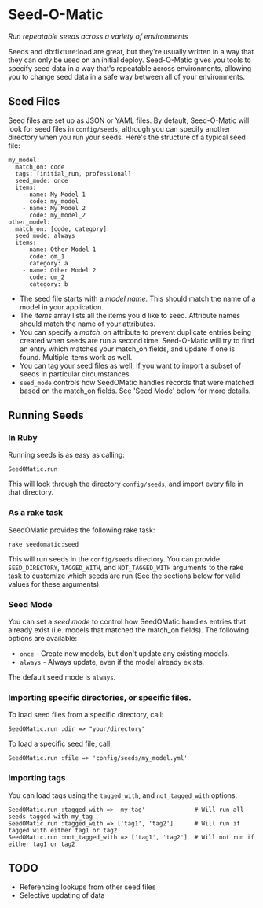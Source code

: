 # Seed-O-Matic
*Run repeatable seeds across a variety of environments*

Seeds and db:fixture:load are great, but they're usually written in a way that they can only be used on an initial deploy. Seed-O-Matic gives you tools to specify seed data in a way that's repeatable across environments, allowing you to change seed data in a safe way between all of your environments.

## Seed Files
Seed files are set up as JSON or YAML files. By default, Seed-O-Matic will look for seed files in `config/seeds`, although you can
specify another directory when you run your seeds. Here's the structure of a typical seed file:

    my_model:
      match_on: code
      tags: [initial_run, professional]
      seed_mode: once
      items:
        - name: My Model 1
          code: my_model
        - name: My Model 2
          code: my_model_2
    other_model:
      match_on: [code, category]
      seed_mode: always
      items:
        - name: Other Model 1
          code: om_1
          category: a
        - name: Other Model 2
          code: om_2
          category: b

* The seed file starts with a *model name*. This should match the name of a model in your application.
* The *items* array lists all the items you'd like to seed. Attribute names should match the name of your attributes.
* You can specify a *match_on* attribute to prevent duplicate entries being created when seeds are run a second time.
  Seed-O-Matic will try to find an entry which matches your match_on fields, and update if one is found. Multiple items work as well.
* You can tag your seed files as well, if you want to import a subset of seeds in particular circumstances.
* `seed_mode` controls how SeedOMatic handles records that were matched based on the match_on fields. See 'Seed Mode' below for more details.

## Running Seeds

### In Ruby

Running seeds is as easy as calling:

    SeedOMatic.run

This will look through the directory `config/seeds`, and import every file in that directory.

### As a rake task

SeedOMatic provides the following rake task:

    rake seedomatic:seed

This will run seeds in the `config/seeds` directory. You can provide `SEED_DIRECTORY`, `TAGGED_WITH`, and `NOT_TAGGED_WITH`
arguments to the rake task to customize which seeds are run (See the sections below for valid values for these arguments).

### Seed Mode

You can set a *seed mode* to control how SeedOMatic handles entries that already exist (i.e. models that matched the match_on
fields). The following options are available:

* `once` - Create new models, but don't update any existing models.
* `always` - Always update, even if the model already exists.

The default seed mode is `always`.

### Importing specific directories, or specific files.

To load seed files from a specific directory, call:

    SeedOMatic.run :dir => "your/directory"

To load a specific seed file, call:

    SeedOMatic.run :file => 'config/seeds/my_model.yml'

### Importing tags

You can load tags using the `tagged_with`, and `not_tagged_with` options:

    SeedOMatic.run :tagged_with => 'my_tag'              # Will run all seeds tagged with my_tag
    SeedOMatic.run :tagged_with => ['tag1', 'tag2']      # Will run if tagged with either tag1 or tag2
    SeedOMatic.run :not_tagged_with => ['tag1', 'tag2']  # Will not run if either tag1 or tag2

## TODO

* Referencing lookups from other seed files
* Selective updating of data
